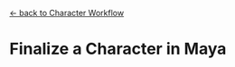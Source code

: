 [<- back to Character Workflow](CharacterWorkflow.md#5-export-the-character-daz3d)

# Finalize a Character in Maya
